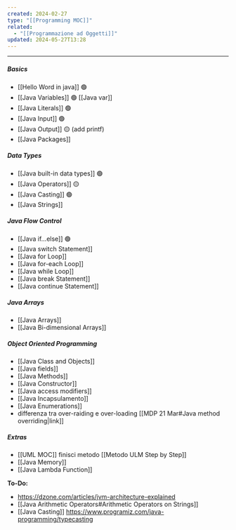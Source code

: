 ```yaml
---
created: 2024-02-27
type: "[[Programming MOC]]"
related:
  - "[[Programmazione ad Oggetti]]"
updated: 2024-05-27T13:28
---
```

---
##### Basics
- [[Hello Word in java]] 🟢
- [[Java Variables]] 🟢  [[Java var]] 
- [[Java Literals]] 🟢
- [[Java Input]] 🟢
- [[Java Output]] 🟡 (add printf)
- [[Java Packages]] 

##### Data Types
- [[Java built-in data types]] 🟢
- [[Java Operators]] 🟡
- [[Java Casting]] 🟢
- [[Java Strings]]

##### Java Flow Control
- [[Java if...else]] 🟢
- ﻿﻿[[Java switch Statement]]
- [[Java for Loop]]
- [[﻿﻿Java for-each Loop]]
- [[﻿﻿Java while Loop]]
- [[﻿﻿Java break Statement]]
- [[﻿﻿Java continue Statement]]

##### Java Arrays
- [[Java Arrays]]
- [[Java Bi-dimensional Arrays]]

##### Object Oriented Programming
- [[Java Class and Objects]]
- [[Java fields]]
- [[Java Methods]]
- [[Java Constructor]]
- [[Java access modifiers]]
- [[Java Incapsulamento]]
- [[Java Enumerations]]
- differenza tra over-raiding e over-loading [[MDP 21 Mar#Java method overriding|link]]

##### Extras
- [[UML MOC]] finisci metodo [[Metodo ULM Step by Step]]
- [[Java Memory]]
- [[Java Lambda Function]]

**To-Do:**
- https://dzone.com/articles/jvm-architecture-explained
- [[Java Arithmetic Operators#Arithmetic Operators on Strings]]
- [[Java Casting]] https://www.programiz.com/java-programming/typecasting